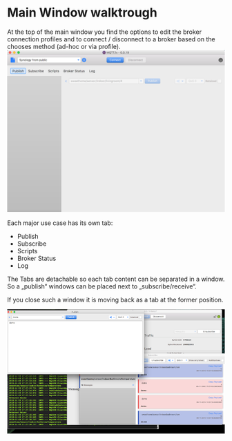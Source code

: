 # Main Window walktrough

At the top of the main window you find the options to edit the broker connection profiles and to connect / disconnect to a broker based on the chooses method \(ad-hoc or via profile\).
![](/assets/mqttfx_gui_main.png)

Each major use case has its own tab:

* Publish
* Subscribe
* Scripts
* Broker Status
* Log 

The Tabs are detachable so each tab content can be separated in a window. So a „publish“ windows can be placed next to „subscribe/receive“. 

If you close such a window it is moving back as a tab at the former position.

![](/assets/mqttfx_detached_tabs.png)

